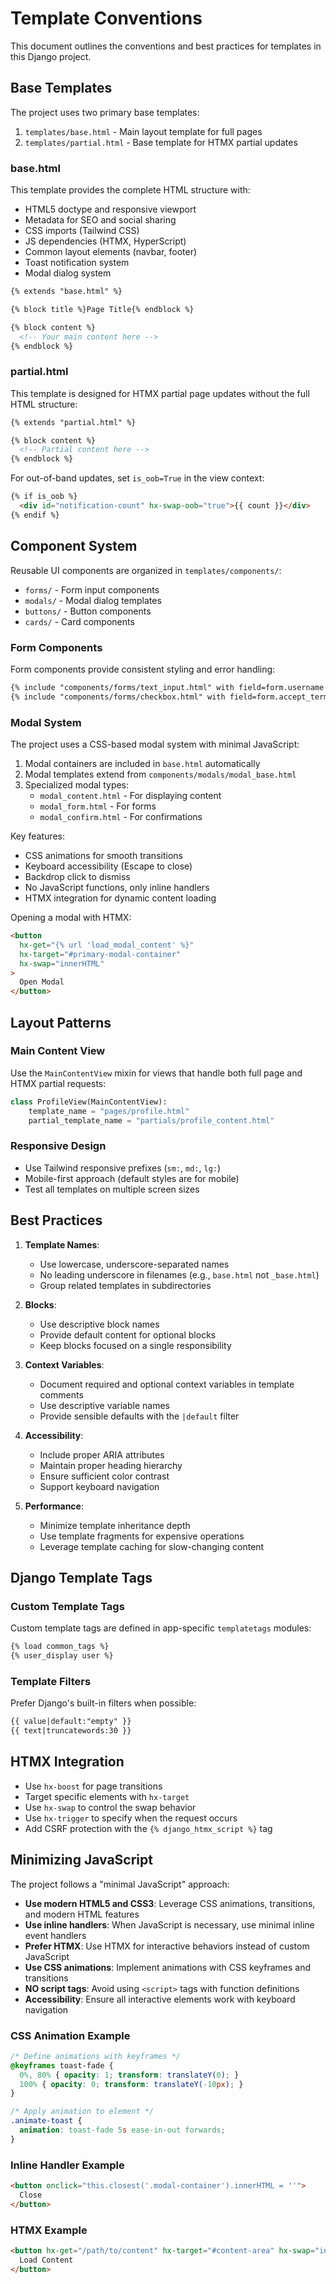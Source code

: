 # Template Conventions

This document outlines the conventions and best practices for templates in this Django project.

## Base Templates

The project uses two primary base templates:

1. `templates/base.html` - Main layout template for full pages
2. `templates/partial.html` - Base template for HTMX partial updates

### base.html

This template provides the complete HTML structure with:
- HTML5 doctype and responsive viewport
- Metadata for SEO and social sharing
- CSS imports (Tailwind CSS)
- JS dependencies (HTMX, HyperScript)
- Common layout elements (navbar, footer)
- Toast notification system
- Modal dialog system

```html
{% extends "base.html" %}

{% block title %}Page Title{% endblock %}

{% block content %}
  <!-- Your main content here -->
{% endblock %}
```

### partial.html

This template is designed for HTMX partial page updates without the full HTML structure:

```html
{% extends "partial.html" %}

{% block content %}
  <!-- Partial content here -->
{% endblock %}
```

For out-of-band updates, set `is_oob=True` in the view context:

```html
{% if is_oob %}
  <div id="notification-count" hx-swap-oob="true">{{ count }}</div>
{% endif %}
```

## Component System

Reusable UI components are organized in `templates/components/`:

- `forms/` - Form input components
- `modals/` - Modal dialog templates
- `buttons/` - Button components
- `cards/` - Card components

### Form Components

Form components provide consistent styling and error handling:

```html
{% include "components/forms/text_input.html" with field=form.username %}
{% include "components/forms/checkbox.html" with field=form.accept_terms %}
```

### Modal System

The project uses a CSS-based modal system with minimal JavaScript:

1. Modal containers are included in `base.html` automatically
2. Modal templates extend from `components/modals/modal_base.html`
3. Specialized modal types:
   - `modal_content.html` - For displaying content
   - `modal_form.html` - For forms
   - `modal_confirm.html` - For confirmations

Key features:
- CSS animations for smooth transitions
- Keyboard accessibility (Escape to close)
- Backdrop click to dismiss
- No JavaScript functions, only inline handlers
- HTMX integration for dynamic content loading

Opening a modal with HTMX:

```html
<button
  hx-get="{% url 'load_modal_content' %}"
  hx-target="#primary-modal-container"
  hx-swap="innerHTML"
>
  Open Modal
</button>
```

## Layout Patterns

### Main Content View

Use the `MainContentView` mixin for views that handle both full page and HTMX partial requests:

```python
class ProfileView(MainContentView):
    template_name = "pages/profile.html"
    partial_template_name = "partials/profile_content.html"
```

### Responsive Design

- Use Tailwind responsive prefixes (`sm:`, `md:`, `lg:`)
- Mobile-first approach (default styles are for mobile)
- Test all templates on multiple screen sizes

## Best Practices

1. **Template Names**:
   - Use lowercase, underscore-separated names
   - No leading underscore in filenames (e.g., `base.html` not `_base.html`)
   - Group related templates in subdirectories

2. **Blocks**:
   - Use descriptive block names
   - Provide default content for optional blocks
   - Keep blocks focused on a single responsibility

3. **Context Variables**:
   - Document required and optional context variables in template comments
   - Use descriptive variable names
   - Provide sensible defaults with the `|default` filter

4. **Accessibility**:
   - Include proper ARIA attributes
   - Maintain proper heading hierarchy
   - Ensure sufficient color contrast
   - Support keyboard navigation

5. **Performance**:
   - Minimize template inheritance depth
   - Use template fragments for expensive operations
   - Leverage template caching for slow-changing content

## Django Template Tags

### Custom Template Tags

Custom template tags are defined in app-specific `templatetags` modules:

```html
{% load common_tags %}
{% user_display user %}
```

### Template Filters

Prefer Django's built-in filters when possible:

```html
{{ value|default:"empty" }}
{{ text|truncatewords:30 }}
```

## HTMX Integration

- Use `hx-boost` for page transitions
- Target specific elements with `hx-target`
- Use `hx-swap` to control the swap behavior
- Use `hx-trigger` to specify when the request occurs
- Add CSRF protection with the `{% django_htmx_script %}` tag

## Minimizing JavaScript

The project follows a "minimal JavaScript" approach:

- **Use modern HTML5 and CSS3**: Leverage CSS animations, transitions, and modern HTML features
- **Use inline handlers**: When JavaScript is necessary, use minimal inline event handlers
- **Prefer HTMX**: Use HTMX for interactive behaviors instead of custom JavaScript
- **Use CSS animations**: Implement animations with CSS keyframes and transitions
- **NO script tags**: Avoid using `<script>` tags with function definitions
- **Accessibility**: Ensure all interactive elements work with keyboard navigation

### CSS Animation Example

```css
/* Define animations with keyframes */
@keyframes toast-fade {
  0%, 80% { opacity: 1; transform: translateY(0); }
  100% { opacity: 0; transform: translateY(-10px); }
}

/* Apply animation to element */
.animate-toast {
  animation: toast-fade 5s ease-in-out forwards;
}
```

### Inline Handler Example

```html
<button onclick="this.closest('.modal-container').innerHTML = ''">
  Close
</button>
```

### HTMX Example

```html
<button hx-get="/path/to/content" hx-target="#content-area" hx-swap="innerHTML">
  Load Content
</button>
```